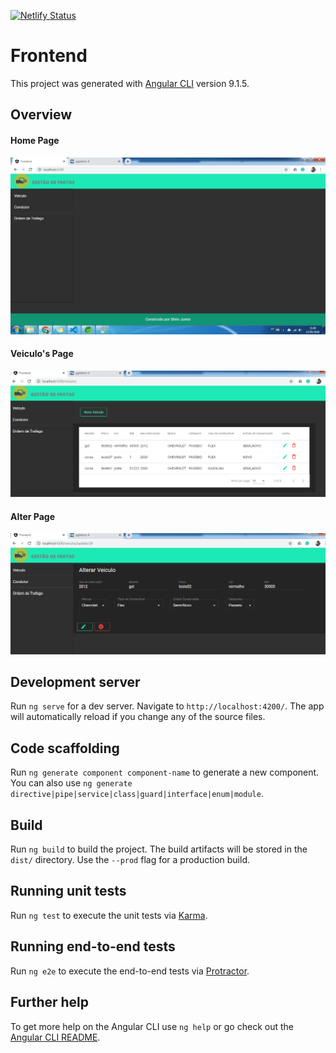 [![Netlify Status](https://api.netlify.com/api/v1/badges/fccd326e-df9b-4f3c-8d06-1322c6b272e4/deploy-status)](https://app.netlify.com/sites/gestao-de-frotas/deploys)

# Frontend

This project was generated with [Angular CLI](https://github.com/angular/angular-cli) version 9.1.5.

## Overview

#### Home Page
![](img1.png)

#### Veiculo's Page
![](img2.png)

#### Alter Page
![](img3.png)

## Development server

Run `ng serve` for a dev server. Navigate to `http://localhost:4200/`. The app will automatically reload if you change any of the source files.

## Code scaffolding

Run `ng generate component component-name` to generate a new component. You can also use `ng generate directive|pipe|service|class|guard|interface|enum|module`.

## Build

Run `ng build` to build the project. The build artifacts will be stored in the `dist/` directory. Use the `--prod` flag for a production build.

## Running unit tests

Run `ng test` to execute the unit tests via [Karma](https://karma-runner.github.io).

## Running end-to-end tests

Run `ng e2e` to execute the end-to-end tests via [Protractor](http://www.protractortest.org/).

## Further help

To get more help on the Angular CLI use `ng help` or go check out the [Angular CLI README](https://github.com/angular/angular-cli/blob/master/README.md).
